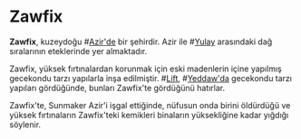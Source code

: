 # Zawfix

**Zawfix**, kuzeydoğu #[Azir'de](locations/azir) bir şehirdir. Azir ile #[Yulay](locations/yulay) arasındaki dağ sıralarının eteklerinde yer almaktadır.

Zawfix, yüksek fırtınalardan korunmak için eski madenlerin içine yapılmış gecekondu tarzı yapılarla inşa edilmiştir. #[Lift](characters/lift), #[Yeddaw'da](locations/yeddaw) gecekondu tarzı yapıları gördüğünde, bunları Zawfix'te gördüğünü hatırlar.

Zawfix'te, Sunmaker Azir'i işgal ettiğinde, nüfusun onda birini öldürdüğü ve yüksek fırtınaların Zawfix'teki kemikleri binaların yüksekliğine kadar yığdığı söylenir.
